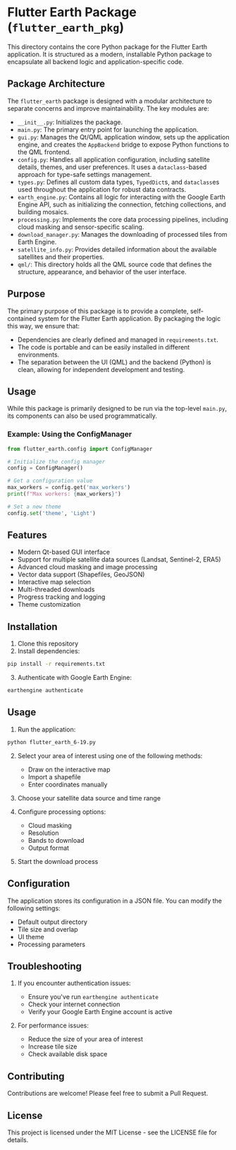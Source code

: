 # Flutter Earth Package (`flutter_earth_pkg`)

This directory contains the core Python package for the Flutter Earth application. It is structured as a modern, installable Python package to encapsulate all backend logic and application-specific code.

## Package Architecture

The `flutter_earth` package is designed with a modular architecture to separate concerns and improve maintainability. The key modules are:

-   `__init__.py`: Initializes the package.
-   `main.py`: The primary entry point for launching the application.
-   `gui.py`: Manages the Qt/QML application window, sets up the application engine, and creates the `AppBackend` bridge to expose Python functions to the QML frontend.
-   `config.py`: Handles all application configuration, including satellite details, themes, and user preferences. It uses a `dataclass`-based approach for type-safe settings management.
-   `types.py`: Defines all custom data types, `TypedDict`s, and `dataclass`es used throughout the application for robust data contracts.
-   `earth_engine.py`: Contains all logic for interacting with the Google Earth Engine API, such as initializing the connection, fetching collections, and building mosaics.
-   `processing.py`: Implements the core data processing pipelines, including cloud masking and sensor-specific scaling.
-   `download_manager.py`: Manages the downloading of processed tiles from Earth Engine.
-   `satellite_info.py`: Provides detailed information about the available satellites and their properties.
-   `qml/`: This directory holds all the QML source code that defines the structure, appearance, and behavior of the user interface.

## Purpose

The primary purpose of this package is to provide a complete, self-contained system for the Flutter Earth application. By packaging the logic this way, we ensure that:
-   Dependencies are clearly defined and managed in `requirements.txt`.
-   The code is portable and can be easily installed in different environments.
-   The separation between the UI (QML) and the backend (Python) is clean, allowing for independent development and testing.

## Usage

While this package is primarily designed to be run via the top-level `main.py`, its components can also be used programmatically.

### Example: Using the ConfigManager
```python
from flutter_earth.config import ConfigManager

# Initialize the config manager
config = ConfigManager()

# Get a configuration value
max_workers = config.get('max_workers')
print(f"Max workers: {max_workers}")

# Set a new theme
config.set('theme', 'Light')
```

## Features

- Modern Qt-based GUI interface
- Support for multiple satellite data sources (Landsat, Sentinel-2, ERA5)
- Advanced cloud masking and image processing
- Vector data support (Shapefiles, GeoJSON)
- Interactive map selection
- Multi-threaded downloads
- Progress tracking and logging
- Theme customization

## Installation

1. Clone this repository
2. Install dependencies:
```bash
pip install -r requirements.txt
```
3. Authenticate with Google Earth Engine:
```bash
earthengine authenticate
```

## Usage

1. Run the application:
```bash
python flutter_earth_6-19.py
```

2. Select your area of interest using one of the following methods:
   - Draw on the interactive map
   - Import a shapefile
   - Enter coordinates manually

3. Choose your satellite data source and time range

4. Configure processing options:
   - Cloud masking
   - Resolution
   - Bands to download
   - Output format

5. Start the download process

## Configuration

The application stores its configuration in a JSON file. You can modify the following settings:
- Default output directory
- Tile size and overlap
- UI theme
- Processing parameters

## Troubleshooting

1. If you encounter authentication issues:
   - Ensure you've run `earthengine authenticate`
   - Check your internet connection
   - Verify your Google Earth Engine account is active

2. For performance issues:
   - Reduce the size of your area of interest
   - Increase tile size
   - Check available disk space

## Contributing

Contributions are welcome! Please feel free to submit a Pull Request.

## License

This project is licensed under the MIT License - see the LICENSE file for details. 